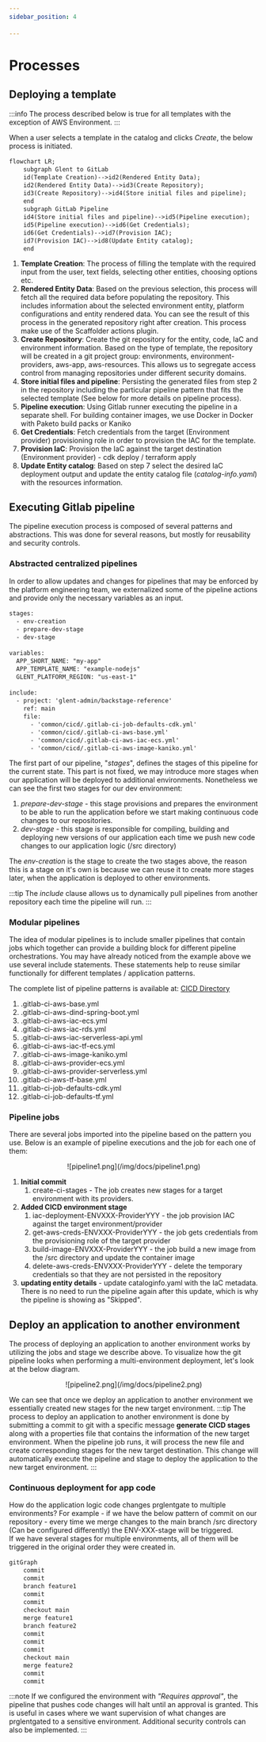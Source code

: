 ```yaml
---
sidebar_position: 4

---
```


# Processes

## Deploying a template
:::info
The process described below is true for all templates with the exception of AWS Environment.
:::

When a user selects a template in the catalog and clicks *Create*, the below process is initiated.
```mermaid
flowchart LR;
    subgraph Glent to GitLab
    id(Template Creation)-->id2(Rendered Entity Data);
    id2(Rendered Entity Data)-->id3(Create Repository);
    id3(Create Repository)-->id4(Store initial files and pipeline);
    end
    subgraph GitLab Pipeline
    id4(Store initial files and pipeline)-->id5(Pipeline execution);
    id5(Pipeline execution)-->id6(Get Credentials);
    id6(Get Credentials)-->id7(Provision IAC);
    id7(Provision IAC)-->id8(Update Entity catalog);
    end
```

1. **Template Creation**: The process of filling the template with the required input from the user, text fields, selecting other entities, choosing options etc. 
2. **Rendered Entity Data**: Based on the previous selection, this process will fetch all the required data before populating the repository. This includes information about the selected environment entity, platform configurations and entity rendered data. You can see the result of this process in the generated repository right after creation. This process make use of the Scaffolder actions plugin.
3. **Create Repository**: Create the git repository for the entity, code, IaC and environment information. Based on the type of template, the repository will be created in a git project group: environments, environment-providers, aws-app, aws-resources. This allows us to segregate access control from managing repositories under different security domains.
4. **Store initial files and pipeline**: Persisting the generated files from step 2 in the repository including the particular pipeline pattern that fits the selected template (See below for more details on pipeline process).
5. **Pipeline execution**: Using Gitlab runner executing the pipeline in a separate shell. For building container images, we use Docker in Docker with Paketo build packs or Kaniko
6. **Get Credentials**: Fetch credentials from the target (Environment provider) provisioning role in order to provision the IAC for the template.
7. **Provision IaC**: Provision the IaC against the target destination (Environment provider) - cdk deploy / terraform apply
8. **Update Entity catalog**: Based on step 7 select the desired IaC deployment output and update the entity catalog file (*catalog-info.yaml*) with the resources information.

## Executing Gitlab pipeline
The pipeline execution process is composed of several patterns and abstractions. This was done for several reasons, but mostly for reusability and security controls.

### Abstracted centralized pipelines
In order to allow updates and changes for pipelines that may be enforced by the platform engineering team, we externalized some of the pipeline actions and provide only the necessary variables as an input.
```pipeline title=".gitlab-ci.yml"
stages:
  - env-creation
  - prepare-dev-stage
  - dev-stage

variables:
  APP_SHORT_NAME: "my-app"
  APP_TEMPLATE_NAME: "example-nodejs"
  GLENT_PLATFORM_REGION: "us-east-1"

include:
  - project: 'glent-admin/backstage-reference'
    ref: main 
    file:
      - 'common/cicd/.gitlab-ci-job-defaults-cdk.yml'
      - 'common/cicd/.gitlab-ci-aws-base.yml'
      - 'common/cicd/.gitlab-ci-aws-iac-ecs.yml'
      - 'common/cicd/.gitlab-ci-aws-image-kaniko.yml'
```
The first part of our pipeline, "*stages*", defines the stages of this pipeline for the current state. This part is not fixed, we may introduce more stages when our application will be deployed to additional environments. Nonetheless we can see the first two stages for our dev environment:
1. *prepare-dev-stage* - this stage provisions and prepares the environment to be able to run the application before we start making continuous code changes to our repositories.
2. *dev-stage* - this stage is responsible for compiling, building and deploying new versions of our application each time we push new code changes to our application logic (/src directory)

The *env-creation* is the stage to create the two stages above, the reason this is a stage on it's own is because we can reuse it to create more stages later, when the application is deployed to other environments. 

:::tip
The *include* clause allows us to dynamically pull pipelines from another repository each time the pipeline will run.
:::

### Modular pipelines
The idea of modular pipelines is to include smaller pipelines that contain jobs which together can provide a building block for different pipeline orchestrations. You may have already noticed from the example above we use several include statements. These statements help to reuse similar functionally for different templates / application patterns. 

The complete list of pipeline patterns is available at: [CICD Directory](https://github.com/kozmoai/kozmo-deploy-aws/tree/main/backstage-reference/common/cicd)

1. .gitlab-ci-aws-base.yml
2. .gitlab-ci-aws-dind-spring-boot.yml
3. .gitlab-ci-aws-iac-ecs.yml
4. .gitlab-ci-aws-iac-rds.yml
5. .gitlab-ci-aws-iac-serverless-api.yml
6. .gitlab-ci-aws-iac-tf-ecs.yml
7. .gitlab-ci-aws-image-kaniko.yml
8. .gitlab-ci-aws-provider-ecs.yml
9. .gitlab-ci-aws-provider-serverless.yml
10. .gitlab-ci-aws-tf-base.yml
11. .gitlab-ci-job-defaults-cdk.yml
12. .gitlab-ci-job-defaults-tf.yml

### Pipeline jobs

There are several jobs imported into the pipeline based on the pattern you use. Below is an example of pipeline executions and the job for each one of them:
<p align="center">
![pipeline1.png](/img/docs/pipeline1.png)
</p>

1. **Initial commit**
   1. create-ci-stages - The job creates new stages for a target environment with its providers.
2. **Added CICD environment stage**
   1. iac-deployment-ENVXXX-ProviderYYY - the job provision IAC against the target environment/provider
   2. get-aws-creds-ENVXXX-ProviderYYY - the job gets credentials from the provisioning role of the target provider 
   3. build-image-ENVXXX-ProviderYYY - the job build a new image from the /src directory and update the container image
   4. delete-aws-creds-ENVXXX-ProviderYYY - delete the temporary credentials so that they are not persisted in the repository
3. **updating entity details** - update cataloginfo.yaml with the IaC metadata. There is no need to run the pipeline again after this update, which is why the pipeline is showing as "Skipped".

## Deploy an application to another environment
The process of deploying an application to another environment works by utilizing the jobs and stage we describe above. To visualize how the git pipeline looks when performing a multi-environment deployment, let's look at the below diagram.

<p align="center">
![pipeline2.png](/img/docs/pipeline2.png)
</p>

We can see that once we deploy an application to another environment we essentially created new stages for the new target environment.
:::tip
The process to deploy an application to another environment is done by submitting a commit to git with a specific message **generate CICD stages** along with a properties file that contains the information of the new target environment. When the pipeline job runs, it will process the new file and create corresponding stages for the new target destination. This change will automatically execute the pipeline and stage to deploy the application to the new target environment.
:::

### Continuous deployment for app code
How do the application logic code changes prglentgate to multiple environments?
For example - if we have the below pattern of commit on our repository - every time we merge changes to the main branch /src directory (Can be configured differently) the ENV-XXX-stage will be triggered. 
<br/>
If we have several stages for multiple environments, all of them will be triggered in the original order they were created in.

```mermaid
gitGraph
    commit
    commit
    branch feature1
    commit
    commit
    checkout main
    merge feature1
    branch feature2
    commit
    commit
    commit
    checkout main
    merge feature2
    commit
    commit
```

:::note
If we configured the environment with *"Requires approval"*, the pipeline that pushes code changes will halt until an approval is granted. This is useful in cases where we want supervision of what changes are prglentgated to a sensitive environment. Additional security controls can also be implemented.
:::

